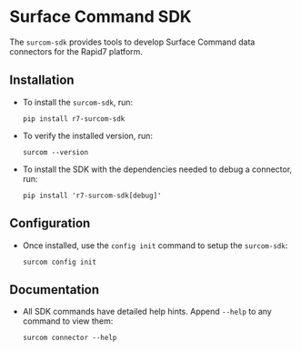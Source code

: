# Surface Command SDK

The `surcom-sdk` provides tools to develop Surface Command data connectors for the Rapid7 platform.

## Installation
* To install the `surcom-sdk`, run:

  ```
  pip install r7-surcom-sdk
  ```

* To verify the installed version, run:

  ```
  surcom --version
  ```

* To install the SDK with the dependencies needed to debug a connector, run:
  ```
  pip install 'r7-surcom-sdk[debug]'
  ```

## Configuration
* Once installed, use the `config init` command to setup the `surcom-sdk`:

  ```
  surcom config init
  ```

## Documentation
* All SDK commands have detailed help hints. Append `--help` to any command to view them:
  ```
  surcom connector --help
  ```